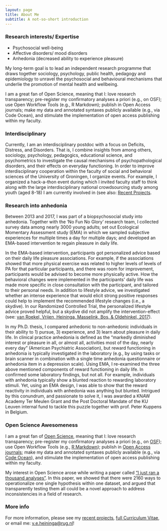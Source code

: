 ```yaml
---
layout: page
title: About Me
subtitle: A not-so-short introduction
---
```


### Research interests/ Expertise

- Psychosocial well-being
- Affective disorders/ mood disorders
- Anhedonia (decreased ability to experience pleasure)

My long-term goal is to lead an independent research programme that draws together sociology, psychology, public health, pedagogy and epidemiology to unravel the psychosocial and behavioural mechanisms that underlie the promotion of mental health and wellbeing.

I am a great fan of Open Science, meaning that I: love research transparency; pre-register my confirmatory analyses a priori (e.g., on OSF); use Open Workflow Tools (e.g., R Markdown); publish in Open Access journals; make my data and annotated syntaxes publicly available (e.g., via Code Ocean), and stimulate the implementation of open access publishing within my faculty.

### Interdisciplinary

Currently, I am an interdisciplinary postdoc with a focus on Deficits, Distress, and Disorders. That is, I combine insights from among others, sociology, psychology, pedagogics, educational science, and psychometrics to investigate the causal mechanisms of psychopathological disorders, and their effects on everyday functioning. In order to improve interdisciplinary cooperation within the faculty of social and behavioral sciences of the University of Groningen, I organize events. For example, I organized a hack-a-thon event during which I invited faculty staff to think along with the large interdisciplinary national crowdsourcing study among youth (aged 8-18) I am currently involved in (see also: [Recent Projects](https://heiningave.github.io/projects/).

### Research into anhedonia

Between 2013 and 2017, I was part of a biopsychosocial study into anhedonia. Together with the ‘No Fun No Glory’ research team, I collected survey data among nearly 3000 young adults; set out Ecological Momentary Assessment study (EMA) in which we sampled subjective experiences for multiple times a day for multiple days; and developed an EMA-based intervention te regain pleasure in daily life.  

In the EMA-based intervention, participants got personalized advice based on their daily life pleasure associations. For example, if the associations showed that more physical exercise was related to higher levels of levels of PA for that particular participants, and there was room for improvement, participants would be advised to become more physically active. How the behavioral changes were implemented in the participants' daily life was made more specific in close consultation with the participant, and tailored to their personal needs. In addition to lifestyle advice, we investigated whether an intense experience that would elicit strong positive responses could help to implement the recommended lifestyle changes (i.e., a skydive). In our Randomized Controlled Trial, the personalized lifestyle advice proved helpful, but a skydive did not amplify the intervention-effect
(see: [van Roekel, Vrijen, Heininga, Masselink, Bos, & Oldehinkel, 2017](https://reader.elsevier.com/reader/sd/pii/S0005789416300843?token=4DB2AB00A05A0B08D18A5EC89899EFB039AE3038804A19F1AEAF15776D09D10B089602592A3D60E7C1B9DC258FFDEAF6)).

In my Ph.D. thesis, I compared anhedonic to non-anhedonic individuals in their ability to 1) pursue, 3) experience, and 3) learn about pleasure in daily life. In clinical practice anhedonia is defined as the “markedly diminished interest or pleasure in all, or almost all, activities most of the day, nearly every day” (American Psychiatric Association), but reward functioning in anhedonia is typically investigated in the laboratory (e.g., by using tasks or brain scanner in combination with a single time anhedonia questionnaire or anhedonia item in a depression scale). Using EMA, I re-examined the three above mentioned components of reward functioning in daily life. In confirmed some laboratory findings, but not all. For example, individuals with anhedonia typically show a blunted reaction to rewarding laboratory stimuli. Yet, using an EMA design, I was able to show that the reward reactivity in individuals with anhedonia was anything but blunted. Intrigued by this conundrum, and passionate to solve it, I was awarded a KNAW Academy Ter Meulen Grant and the Post Doctoral Mandate of the KU Leuven internal fund to tackle this puzzle together with prof. Peter Kuppens in Belgium.

### Open Science Awesomeness

I am a great fan of [Open Science](https://www.fosteropenscience.eu/foster-taxonomy/open-science), meaning that I: love research transparency; pre-register my confirmatory analyses a priori (e.g., on [OSF](https://osf.io/)); use Open Workflow Tools (e.g., [R Markdown](https://rmarkdown.rstudio.com/lesson-1.html)); publish in [Open Access journals](https://doaj.org); make my data and annotated syntaxes publicly available (e.g., via [Code Ocean](https://codeocean.com)), and stimulate the implementation of open access publishing within my faculty.

My interest in Open Science arose while writing a paper called [“I just ran a thousand analyses”](https://journals.plos.org/plosone/article/file?id=10.1371/journal.pone.0125383&type=printable). In this paper, we showed that there were 2160 ways to operationalize one single hypothesis within one dataset, and argued that transparently testing them all could be a novel approach to address inconsistencies in a field of research.  

### More info

For more information, please see my [recent projects](https://heiningave.github.io/projects/), [full Curriculum Vitae](https://heiningave.github.io/CV/), or email me: v.e.heininga@rug.nl!
